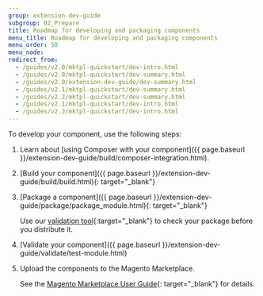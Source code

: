 ```yaml
---
group: extension-dev-guide
subgroup: 02_Prepare
title: Roadmap for developing and packaging components
menu_title: Roadmap for developing and packaging components
menu_order: 50
menu_node:
redirect_from:
  - /guides/v2.0/mktpl-quickstart/dev-intro.html
  - /guides/v2.0/mktpl-quickstart/dev-summary.html
  - /guides/v2.0/extension-dev-guide/dev-summary.html
  - /guides/v2.1/mktpl-quickstart/dev-summary.html
  - /guides/v2.2/mktpl-quickstart/dev-summary.html
  - /guides/v2.1/mktpl-quickstart/dev-intro.html
  - /guides/v2.2/mktpl-quickstart/dev-intro.html
---
```


To develop your component, use the following steps:

1.	Learn about [using Composer with your component]({{ page.baseurl }}/extension-dev-guide/build/composer-integration.html).
2.	[Build your component]({{ page.baseurl }}/extension-dev-guide/build/build.html){: target="_blank"}
3.	[Package a component]({{ page.baseurl }}/extension-dev-guide/package/package_module.html){: target="_blank"}

	Use our [validation tool](https://github.com/magento/marketplace-tools){:target="_blank"} to check your package before you distribute it.

4.	[Validate your component]({{ page.baseurl }}/extension-dev-guide/validate/test-module.html)
4.	Upload the components to the Magento Marketplace.

	See the [Magento Marketplace User Guide](http://docs.magento.com/marketplace/user_guide/getting-started.html){: target="_blank"} for details.
